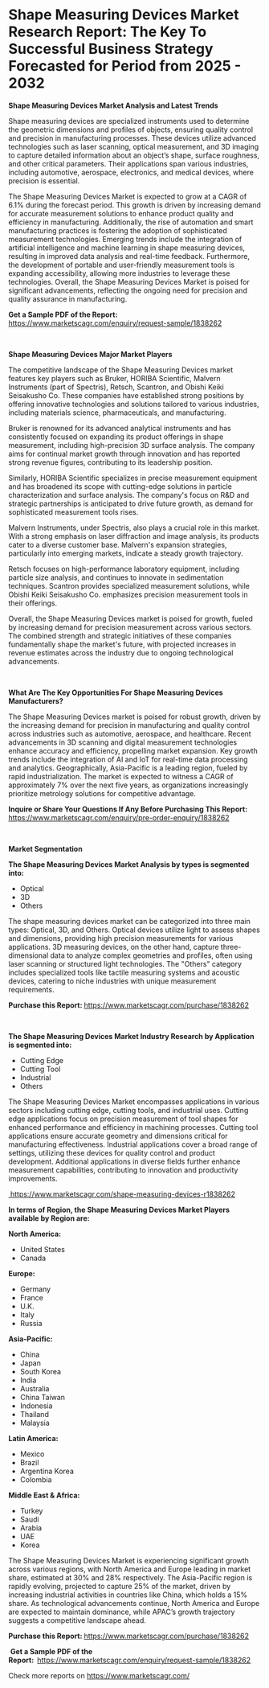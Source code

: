 <p><h1>Shape Measuring Devices Market Research Report: The Key To Successful Business Strategy Forecasted for Period from 2025 - 2032</h1></p><p><strong>Shape Measuring Devices Market Analysis and Latest Trends</strong></p>
<p><p>Shape measuring devices are specialized instruments used to determine the geometric dimensions and profiles of objects, ensuring quality control and precision in manufacturing processes. These devices utilize advanced technologies such as laser scanning, optical measurement, and 3D imaging to capture detailed information about an object’s shape, surface roughness, and other critical parameters. Their applications span various industries, including automotive, aerospace, electronics, and medical devices, where precision is essential.</p><p>The Shape Measuring Devices Market is expected to grow at a CAGR of 6.1% during the forecast period. This growth is driven by increasing demand for accurate measurement solutions to enhance product quality and efficiency in manufacturing. Additionally, the rise of automation and smart manufacturing practices is fostering the adoption of sophisticated measurement technologies. Emerging trends include the integration of artificial intelligence and machine learning in shape measuring devices, resulting in improved data analysis and real-time feedback. Furthermore, the development of portable and user-friendly measurement tools is expanding accessibility, allowing more industries to leverage these technologies. Overall, the Shape Measuring Devices Market is poised for significant advancements, reflecting the ongoing need for precision and quality assurance in manufacturing.</p></p>
<p><strong>Get a Sample PDF of the Report:&nbsp;</strong> <a href="https://www.marketscagr.com/enquiry/request-sample/1838262?utm_campaign=3561&utm_medium=2&utm_source=Github&utm_content=ia&utm_term=12042025&utm_id=shape-measuring-devices">https://www.marketscagr.com/enquiry/request-sample/1838262</a></p>
<p>&nbsp;</p>
<p><strong>Shape Measuring Devices Major Market Players</strong></p>
<p><p>The competitive landscape of the Shape Measuring Devices market features key players such as Bruker, HORIBA Scientific, Malvern Instruments (part of Spectris), Retsch, Scantron, and Obishi Keiki Seisakusho Co. These companies have established strong positions by offering innovative technologies and solutions tailored to various industries, including materials science, pharmaceuticals, and manufacturing.</p><p>Bruker is renowned for its advanced analytical instruments and has consistently focused on expanding its product offerings in shape measurement, including high-precision 3D surface analysis. The company aims for continual market growth through innovation and has reported strong revenue figures, contributing to its leadership position.</p><p>Similarly, HORIBA Scientific specializes in precise measurement equipment and has broadened its scope with cutting-edge solutions in particle characterization and surface analysis. The company's focus on R&D and strategic partnerships is anticipated to drive future growth, as demand for sophisticated measurement tools rises.</p><p>Malvern Instruments, under Spectris, also plays a crucial role in this market. With a strong emphasis on laser diffraction and image analysis, its products cater to a diverse customer base. Malvern's expansion strategies, particularly into emerging markets, indicate a steady growth trajectory.</p><p>Retsch focuses on high-performance laboratory equipment, including particle size analysis, and continues to innovate in sedimentation techniques. Scantron provides specialized measurement solutions, while Obishi Keiki Seisakusho Co. emphasizes precision measurement tools in their offerings.</p><p>Overall, the Shape Measuring Devices market is poised for growth, fueled by increasing demand for precision measurement across various sectors. The combined strength and strategic initiatives of these companies fundamentally shape the market's future, with projected increases in revenue estimates across the industry due to ongoing technological advancements.</p></p>
<p>&nbsp;</p>
<p><strong>What Are The Key Opportunities For Shape Measuring Devices Manufacturers?</strong></p>
<p><p>The Shape Measuring Devices market is poised for robust growth, driven by the increasing demand for precision in manufacturing and quality control across industries such as automotive, aerospace, and healthcare. Recent advancements in 3D scanning and digital measurement technologies enhance accuracy and efficiency, propelling market expansion. Key growth trends include the integration of AI and IoT for real-time data processing and analytics. Geographically, Asia-Pacific is a leading region, fueled by rapid industrialization. The market is expected to witness a CAGR of approximately 7% over the next five years, as organizations increasingly prioritize metrology solutions for competitive advantage.</p></p>
<p><strong>Inquire or Share Your Questions If Any Before Purchasing This Report:</strong> <a href="https://www.marketscagr.com/enquiry/pre-order-enquiry/1838262?utm_campaign=3561&utm_medium=2&utm_source=Github&utm_content=ia&utm_term=12042025&utm_id=shape-measuring-devices">https://www.marketscagr.com/enquiry/pre-order-enquiry/1838262</a></p>
<p>&nbsp;</p>
<p><strong>Market Segmentation</strong></p>
<p><strong>The Shape Measuring Devices Market Analysis by types is segmented into:</strong></p>
<p><ul><li>Optical</li><li>3D</li><li>Others</li></ul></p>
<p><p>The shape measuring devices market can be categorized into three main types: Optical, 3D, and Others. Optical devices utilize light to assess shapes and dimensions, providing high precision measurements for various applications. 3D measuring devices, on the other hand, capture three-dimensional data to analyze complex geometries and profiles, often using laser scanning or structured light technologies. The "Others" category includes specialized tools like tactile measuring systems and acoustic devices, catering to niche industries with unique measurement requirements.</p></p>
<p><strong>Purchase this Report:&nbsp;</strong><a href="https://www.marketscagr.com/purchase/1838262?utm_campaign=3561&utm_medium=2&utm_source=Github&utm_content=ia&utm_term=12042025&utm_id=shape-measuring-devices">https://www.marketscagr.com/purchase/1838262</a></p>
<p>&nbsp;</p>
<p><strong>The Shape Measuring Devices Market Industry Research by Application is segmented into:</strong></p>
<p><ul><li>Cutting Edge</li><li>Cutting Tool</li><li>Industrial</li><li>Others</li></ul></p>
<p><p>The Shape Measuring Devices Market encompasses applications in various sectors including cutting edge, cutting tools, and industrial uses. Cutting edge applications focus on precision measurement of tool shapes for enhanced performance and efficiency in machining processes. Cutting tool applications ensure accurate geometry and dimensions critical for manufacturing effectiveness. Industrial applications cover a broad range of settings, utilizing these devices for quality control and product development. Additional applications in diverse fields further enhance measurement capabilities, contributing to innovation and productivity improvements.</p></p>
<p><a href="https://www.marketscagr.com/shape-measuring-devices-r1838262?utm_campaign=3561&utm_medium=2&utm_source=Github&utm_content=ia&utm_term=12042025&utm_id=shape-measuring-devices">&nbsp;https://www.marketscagr.com/shape-measuring-devices-r1838262</a></p>
<p><strong>In terms of Region, the Shape Measuring Devices Market Players available by Region are:</strong></p>
<p>
    <p> <strong> North America: </strong>
        <ul>
            <li>United States</li>
            <li>Canada</li>
        </ul>
        </p> 
    <p> <strong> Europe: </strong>
        <ul>
            <li>Germany</li>
            <li>France</li>
            <li>U.K.</li>
            <li>Italy</li>
            <li>Russia</li>
        </ul>
        </p> 
    <p> <strong> Asia-Pacific: </strong>
        <ul>
            <li>China</li>
            <li>Japan</li>
            <li>South Korea</li>
            <li>India</li>
            <li>Australia</li>
            <li>China Taiwan</li>
            <li>Indonesia</li>
            <li>Thailand</li>
            <li>Malaysia</li>
        </ul>
        </p> 
    <p> <strong> Latin America: </strong>
        <ul>
            <li>Mexico</li>
            <li>Brazil</li>
            <li>Argentina Korea</li>
            <li>Colombia</li>
        </ul>
        </p> 
    <p> <strong> Middle East & Africa: </strong>
        <ul>
            <li>Turkey</li>
            <li>Saudi</li>
            <li>Arabia</li>
            <li>UAE</li>
            <li>Korea</li>
        </ul>
    </p>
    </p>
<p><p>The Shape Measuring Devices Market is experiencing significant growth across various regions, with North America and Europe leading in market share, estimated at 30% and 28% respectively. The Asia-Pacific region is rapidly evolving, projected to capture 25% of the market, driven by increasing industrial activities in countries like China, which holds a 15% share. As technological advancements continue, North America and Europe are expected to maintain dominance, while APAC’s growth trajectory suggests a competitive landscape ahead.</p></p>
<p><strong>Purchase this Report: </strong><a href="https://www.marketscagr.com/purchase/1838262?utm_campaign=3561&utm_medium=2&utm_source=Github&utm_content=ia&utm_term=12042025&utm_id=shape-measuring-devices">https://www.marketscagr.com/purchase/1838262</a></p>
<p>&nbsp;<strong>Get a Sample PDF of the Report:&nbsp;&nbsp;</strong><a href="https://www.marketscagr.com/enquiry/request-sample/1838262?utm_campaign=3561&utm_medium=2&utm_source=Github&utm_content=ia&utm_term=12042025&utm_id=shape-measuring-devices">https://www.marketscagr.com/enquiry/request-sample/1838262</a></p>
<p><strong></strong></p>
<p>Check more reports on <a href="https://www.marketscagr.com/?utm_campaign=3561&utm_medium=2&utm_source=Github&utm_content=ia&utm_term=12042025&utm_id=shape-measuring-devices">https://www.marketscagr.com/</a></p>